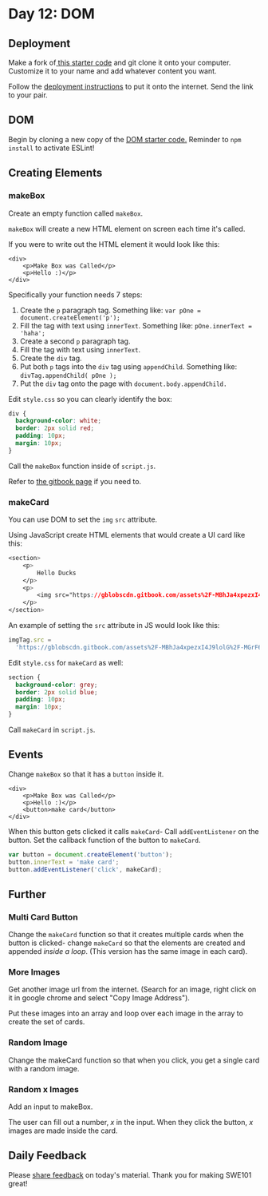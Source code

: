 # Day 12: DOM

## Deployment

Make a fork of[ this starter code](https://github.com/rocketacademy/swe101-deployment) and git clone it onto your computer. Customize it to your name and add whatever content you want.

Follow the [deployment instructions](../12-next-steps/12.3-deployment.md) to put it onto the internet. Send the link to your pair.

## DOM

Begin by cloning a new copy of the [DOM starter code.](https://github.com/rocketacademy/swe101-next-steps-dom) Reminder to `npm install` to activate ESLint!‌

## Creating Elements

### makeBox

Create an empty function called `makeBox`.

`makeBox` will create a new HTML element on screen each time it's called.

If you were to write out the HTML element it would look like this:

```markup
<div>
    <p>Make Box was Called</p>
    <p>Hello :)</p>
</div>
```

Specifically your function needs 7 steps:

1. Create the `p` paragraph tag. Something like: `var pOne = document.createElement('p');`
2. Fill the tag with text using `innerText`. Something like: `pOne.innerText = 'haha';`
3. Create a second `p` paragraph tag.
4. Fill the tag with text using `innerText`.
5. Create the `div` tag.
6. Put both `p` tags into the `div` tag using `appendChild`. Something like: `divTag.appendChild( pOne );`
7. Put the `div` tag onto the page with `document.body.appendChild.`

Edit `style.css` so you can clearly identify the box:

```css
div {
  background-color: white;
  border: 2px solid red;
  padding: 10px;
  margin: 10px;
}
```

Call the `makeBox` function inside of `script.js`.

Refer to [the gitbook page](../12-next-steps/12.1-browser-applications-with-dom.md) if you need to.

### makeCard

You can use DOM to set the `img` `src` attribute.

Using JavaScript create HTML elements that would create a UI card like this:

```css
<section>
    <p>
        Hello Ducks
    </p>
    <p>
        <img src="https://gblobscdn.gitbook.com/assets%2F-MBhJa4xpezxI4J9lolG%2F-MGrF6rE0CBWVzznQayq%2F-MGrGfwNRi1D6aKWmg4G%2Fducks2.jpeg?alt=media&token=9dff244b-10e8-4fab-ab68-715e09998ff3"/>
    </p>
</section>
```

An example of setting the `src` attribute in JS would look like this:

```javascript
imgTag.src =
  'https://gblobscdn.gitbook.com/assets%2F-MBhJa4xpezxI4J9lolG%2F-MGrF6rE0CBWVzznQayq%2F-MGrGfwNRi1D6aKWmg4G%2Fducks2.jpeg?alt=media&token=9dff244b-10e8-4fab-ab68-715e09998ff3';
```

Edit `style.css` for `makeCard` as well:

```css
section {
  background-color: grey;
  border: 2px solid blue;
  padding: 10px;
  margin: 10px;
}
```

Call `makeCard` in `script.js`.

## Events

Change `makeBox` so that it has a `button` inside it.

```markup
<div>
    <p>Make Box was Called</p>
    <p>Hello :)</p>
    <button>make card</button>
</div>
```

When this button gets clicked it calls `makeCard`- Call `addEventListener` on the button. Set the callback function of the button to `makeCard`.

```javascript
var button = document.createElement('button');
button.innerText = 'make card';
button.addEventListener('click', makeCard);
```

## Further

### Multi Card Button

Change the `makeCard` function so that it creates multiple cards when the button is clicked- change `makeCard` so that the elements are created and appended _inside a loop_. \(This version has the same image in each card\).

### More Images

Get another image url from the internet. \(Search for an image, right click on it in google chrome and select "Copy Image Address"\).

Put these images into an array and loop over each image in the array to create the set of cards.

### Random Image

Change the makeCard function so that when you click, you get a single card with a random image.

### Random x Images

Add an input to makeBox.

The user can fill out a number, _x_ in the input. When they click the button, _x_ images are made inside the card.

## Daily Feedback

Please [share feedback](https://forms.gle/NK3mez8er7pPo7tu5) on today's material. Thank you for making SWE101 great!

